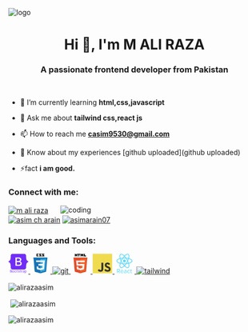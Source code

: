 ![logo](https://github.com/user-attachments/assets/39a219d8-1f49-4260-a867-0bb92057d67a)

<h1 align="center">Hi 👋, I'm M ALI RAZA</h1>
<h3 align="center">A passionate frontend developer from Pakistan</h3>

<p align="left"> <img src="width="1188" height="297" alt="" src="https://github.com/user-attachments/assets/14608642-d687-4aba-ab05-d8cee069e266" /></p>

- 🌱 I’m currently learning **html,css,javascript**

- 💬 Ask me about **tailwind css,react js**

- 📫 How to reach me **casim9530@gmail.com**

- 📄 Know about my experiences [github uploaded](github uploaded)

- ⚡fact **i am good.**

<h3 align="left">Connect with me:</h3>

<img align = "right" alt = "coding" width = "400" src = "https://user-images.githubusercontent.com/55389276/140866485-8fb1c876-9a8f-4d6a-98dc-08c4981eaf70.gif">
<p align="left">
<a href="https://linkedin.com/in/m ali raza" target="blank"><img align="center" src="https://raw.githubusercontent.com/rahuldkjain/github-profile-readme-generator/master/src/images/icons/Social/linked-in-alt.svg" alt="m ali raza" height="30" width="40" /></a>
<a href="https://fb.com/asim ch arain" target="blank"><img align="center" src="https://raw.githubusercontent.com/rahuldkjain/github-profile-readme-generator/master/src/images/icons/Social/facebook.svg" alt="asim ch arain" height="30" width="40" /></a>
<a href="https://instagram.com/asimarain07" target="blank"><img align="center" src="https://raw.githubusercontent.com/rahuldkjain/github-profile-readme-generator/master/src/images/icons/Social/instagram.svg" alt="asimarain07" height="30" width="40" /></a>
</p>
<h3 align="left">Languages and Tools:</h3>
<p align="left"> <a href="https://getbootstrap.com" target="_blank" rel="noreferrer"> <img src="https://raw.githubusercontent.com/devicons/devicon/master/icons/bootstrap/bootstrap-plain-wordmark.svg" alt="bootstrap" width="40" height="40"/> </a> <a href="https://www.w3schools.com/css/" target="_blank" rel="noreferrer"> <img src="https://raw.githubusercontent.com/devicons/devicon/master/icons/css3/css3-original-wordmark.svg" alt="css3" width="40" height="40"/> </a> <a href="https://git-scm.com/" target="_blank" rel="noreferrer"> <img src="https://www.vectorlogo.zone/logos/git-scm/git-scm-icon.svg" alt="git" width="40" height="40"/> </a> <a href="https://www.w3.org/html/" target="_blank" rel="noreferrer"> <img src="https://raw.githubusercontent.com/devicons/devicon/master/icons/html5/html5-original-wordmark.svg" alt="html5" width="40" height="40"/> </a> <a href="https://developer.mozilla.org/en-US/docs/Web/JavaScript" target="_blank" rel="noreferrer"> <img src="https://raw.githubusercontent.com/devicons/devicon/master/icons/javascript/javascript-original.svg" alt="javascript" width="40" height="40"/> </a> <a href="https://reactjs.org/" target="_blank" rel="noreferrer"> <img src="https://raw.githubusercontent.com/devicons/devicon/master/icons/react/react-original-wordmark.svg" alt="react" width="40" height="40"/> </a> <a href="https://tailwindcss.com/" target="_blank" rel="noreferrer"> <img src="https://www.vectorlogo.zone/logos/tailwindcss/tailwindcss-icon.svg" alt="tailwind" width="40" height="40"/> </a> </p>

<p><img align="center" src="https://github-readme-stats.vercel.app/api/top-langs?username=alirazaasim&show_icons=true&locale=en&layout=compact" alt="alirazaasim" /></p>

<p>&nbsp;<img align="center" src="https://github-readme-stats.vercel.app/api?username=alirazaasim&show_icons=true&locale=en" alt="alirazaasim" /></p>

<p><img align="center" src="https://github-readme-streak-stats.herokuapp.com/?user=alirazaasim&" alt="alirazaasim" /></p>
